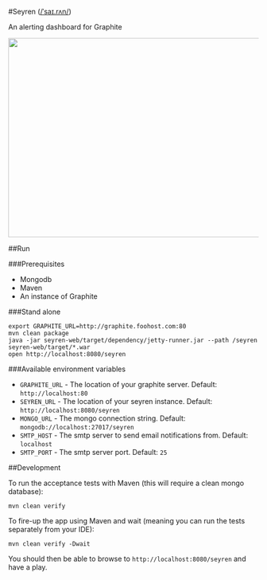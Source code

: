 #Seyren ([/ˈsaɪ.rʌn/](http://en.wikipedia.org/wiki/Wikipedia:IPA_for_English#Key))

An alerting dashboard for Graphite

<img src="http://i.imgur.com/ToPSO.png" height="400" width="700" />

##Run

###Prerequisites

* Mongodb
* Maven
* An instance of Graphite

###Stand alone

```
export GRAPHITE_URL=http://graphite.foohost.com:80
mvn clean package
java -jar seyren-web/target/dependency/jetty-runner.jar --path /seyren seyren-web/target/*.war
open http://localhost:8080/seyren
```

###Available environment variables
* `GRAPHITE_URL` - The location of your graphite server. Default: `http://localhost:80`
* `SEYREN_URL` - The location of your seyren instance. Default: `http://localhost:8080/seyren`
* `MONGO_URL` - The mongo connection string. Default: `mongodb://localhost:27017/seyren`
* `SMTP_HOST` - The smtp server to send email notifications from. Default: `localhost`
* `SMTP_PORT` - The smtp server port. Default: `25`

##Development

To run the acceptance tests with Maven (this will require a clean mongo database):

```
mvn clean verify
```

To fire-up the app using Maven and wait (meaning you can run the tests separately from your IDE):

```
mvn clean verify -Dwait
```

You should then be able to browse to `http://localhost:8080/seyren` and have a play.
